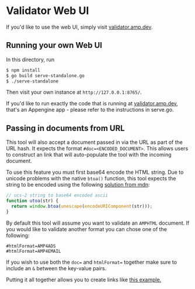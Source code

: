 # Validator Web UI

If you'd like to use the web UI, simply visit [validator.amp.dev](https://validator.amp.dev/).

## Running your own Web UI

In this directory, run

```sh
$ npm install
$ go build serve-standalone.go
$ ./serve-standalone
```

Then visit your own instance at `http://127.0.0.1:8765/`.

If you'd like to run exactly the code that is running at
[validator.amp.dev](https://validator.amp.dev/), that's an
Appengine app - please refer to the instructions in serve.go.

## Passing in documents from URL

This tool will also accept a document passed in via the URL as part of the URL hash. It expects the format `#doc=<ENCODED_DOCUMENT>`. This allows users to construct an link that will auto-populate the tool with the incoming document.

To use this feature you must first base64 encode the HTML string. Due to unicode problems with the native `btoa()` function, this tool expects the string to be encoded using the following [solution from mdn](https://developer.mozilla.org/en-US/docs/Web/API/WindowOrWorkerGlobalScope/btoa#Unicode_strings):

```js
// ucs-2 string to base64 encoded ascii
function utoa(str) {
  return window.btoa(unescape(encodeURIComponent(str)));
}
```

By default this tool will assume you want to validate an `AMPHTML` document. If you would like to validate another format you can chose one of the following:

```http
#htmlFormat=AMP4ADS
#htmlFormat=AMP4EMAIL
```

If you wish to use both the `doc=` and `htmlFormat=` together make sure to include an `&` between the key-value pairs.

Putting it all together allows you to create links like [this example.](https://validator.amp.dev/#htmlFormat=AMP4ADS&doc=PCFkb2N0eXBlIGh0bWw%2BCjxodG1sIOKaoTRhZHM%2BCjxoZWFkPgogIDxtZXRhIGNoYXJzZXQ9InV0Zi04Ij4KICA8bWV0YSBuYW1lPSJ2aWV3cG9ydCIgY29udGVudD0id2lkdGg9ZGV2aWNlLXdpZHRoLG1pbmltdW0tc2NhbGU9MSI%2BCiAgPHN0eWxlIGFtcDRhZHMtYm9pbGVycGxhdGU%2BYm9keXt2aXNpYmlsaXR5OmhpZGRlbn08L3N0eWxlPgogIDxzY3JpcHQgYXN5bmMgc3JjPSJodHRwczovL2Nkbi5hbXBwcm9qZWN0Lm9yZy9hbXA0YWRzLXYwLmpzIj48L3NjcmlwdD4KPC9oZWFkPgo8Ym9keT4KCTxhbXAtaW1nIHdpZHRoPSI1MDAiIGhlaWdodD0iNTAwIiBzcmM9Imh0dHA6Ly9wbGFjZWtpdHRlbi5jb20vNTAwLzUwMCI%2BPC9hbXAtaW1nPgogIAk8aDE%2BQ2F0cyBhcmUgY29vbC48L2gxPgo8L2JvZHk%2BCjwvaHRtbD4)
